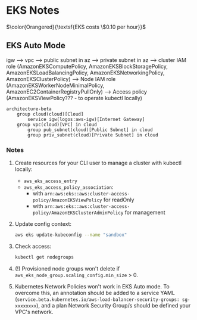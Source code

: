 # EKS Notes

$\color{Orangered}{\textsf{EKS costs \$0.10 per hour}}$

## EKS Auto Mode

igw -->
vpc -->
public subnet in az -->
private subnet in az -->
cluster IAM role (AmazonEKSComputePolicy, AmazonEKSBlockStoragePolicy, AmazonEKSLoadBalancingPolicy, AmazonEKSNetworkingPolicy, AmazonEKSClusterPolicy) -->
Node IAM role (AmazonEKSWorkerNodeMinimalPolicy, AmazonEC2ContainerRegistryPullOnly) -->
Access policy (AmazonEKSViewPolicy??? - to operate kubectl locally)

```mermaid
architecture-beta
    group cloud(cloud)[Cloud]
        service igw(logos:aws-igw)[Internet Gateway]
    group vpc(cloud)[VPC] in cloud
        group pub_subnet(cloud)[Public Subnet] in cloud
        group priv_subnet(cloud)[Private Subnet] in cloud
```

### Notes

1. Create resources for your CLI user to manage a cluster with kubectl locally:
    * `aws_eks_access_entry`
    * `aws_eks_access_policy_association`:
       * with `arn:aws:eks::aws:cluster-access-policy/AmazonEKSViewPolicy` for readOnly
       * with `arn:aws:eks::aws:cluster-access-policy/AmazonEKSClusterAdminPolicy` for management

2. Update config context:

    ```bash
    aws eks update-kubeconfig --name "sandbox"
    ```

3. Check access:

   ```bash
   kubectl get nodegroups
   ```

4. (!) Provisioned node groups won't delete if `aws_eks_node_group.scaling_config.min_size` > 0.

5. Kubernetes Network Policies won't work in EKS Auto mode. To overcome this, an annotation should be added to a service YAML (`service.beta.kubernetes.io/aws-load-balancer-security-groups: sg-xxxxxxxx`), and a plan Network Security Group/s should be defined your VPC's network.
